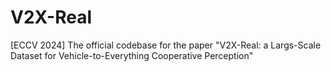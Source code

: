 # V2X-Real
[ECCV 2024] The official codebase for the paper "V2X-Real: a Largs-Scale Dataset for Vehicle-to-Everything Cooperative Perception"
